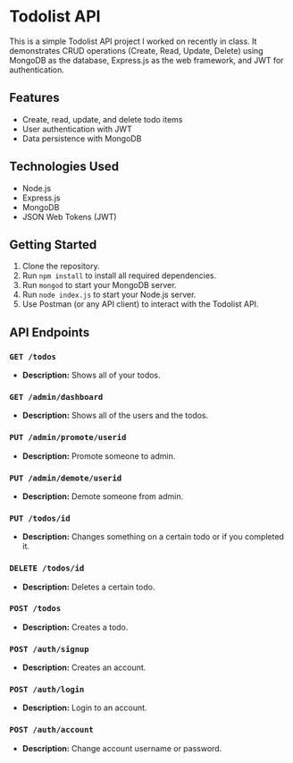 # Todolist API

This is a simple Todolist API project I worked on recently in class. It demonstrates CRUD operations (Create, Read, Update, Delete) using MongoDB as the database, Express.js as the web framework, and JWT for authentication.

## Features

- Create, read, update, and delete todo items
- User authentication with JWT
- Data persistence with MongoDB

## Technologies Used

- Node.js
- Express.js
- MongoDB
- JSON Web Tokens (JWT)

## Getting Started

1. Clone the repository.
2. Run `npm install` to install all required dependencies.
3. Run `mongod` to start your MongoDB server.
4. Run `node index.js` to start your Node.js server.
5. Use Postman (or any API client) to interact with the Todolist API.

## API Endpoints

### `GET /todos`

- **Description:** Shows all of your todos.

### `GET /admin/dashboard`

- **Description:** Shows all of the users and the todos.

### `PUT /admin/promote/userid`

- **Description:** Promote someone to admin.

### `PUT /admin/demote/userid`

- **Description:** Demote someone from admin.

### `PUT /todos/id`

- **Description:** Changes something on a certain todo or if you completed it.

### `DELETE /todos/id`

- **Description:** Deletes a certain todo.

### `POST /todos`

- **Description:** Creates a todo.

### `POST /auth/signup`

- **Description:** Creates an account.

### `POST /auth/login`

- **Description:** Login to an account.

### `POST /auth/account`

- **Description:** Change account username or password.
